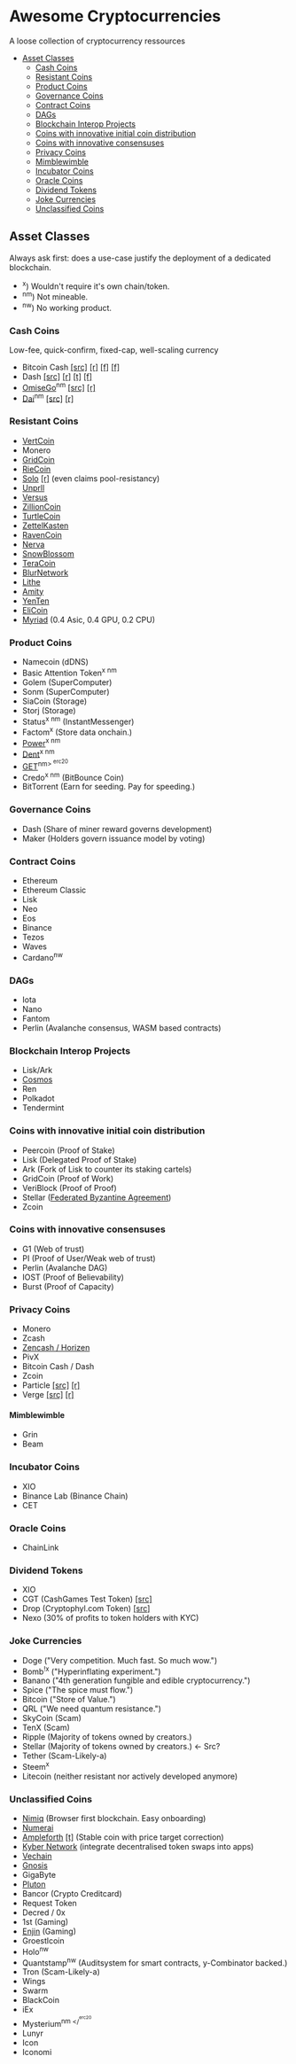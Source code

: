 # Awesome Cryptocurrencies
A loose collection of cryptocurrency ressources

- [Asset Classes](#asset-classes)
  - [Cash Coins](#cash-coins)
  - [Resistant Coins](#resistant-coins)
  - [Product Coins](#product-coins)
  - [Governance Coins](#governance-coins)
  - [Contract Coins](#contract-coins)
  - [DAGs](#dags)
  - [Blockchain Interop Projects](#blockchain-interop-projects)
  - [Coins with innovative initial coin distribution](#coins-with-innovative-initial-coin-distribution)
  - [Coins with innovative consensuses](#coins-with-innovative-consensuses)
  - [Privacy Coins](#privacy-coins)
  - [Mimblewimble](#mimblewimble)
  - [Incubator Coins](#incubator-coins)
  - [Oracle Coins](#oracle-coins)
  - [Dividend Tokens](#dividend-tokens)
  - [Joke Currencies](#joke-currencies)
  - [Unclassified Coins](#unclassified-coins)

## Asset Classes
Always ask first: does a use-case justify the deployment of a dedicated blockchain.

- <sup>x</sup>) Wouldn't require it's own chain/token.
- <sup>nm</sup>) Not mineable.
- <sup>nw</sup>) No working product.

### Cash Coins
Low-fee, quick-confirm, fixed-cap, well-scaling currency

- Bitcoin Cash [[src]](https://github.com/BitcoinUnlimited/BitcoinUnlimited) [[r]](https://old.reddit.com/r/btc) [[f]](https://bitco.in/forum/) [[f]](https://forum.bitcoin.com/)
- Dash [[src]](https://github.com/dashpay) [[r]](https://old.reddit.com/r/dashpay/) [[t]](https://t.me/dash_chat) [[f]](https://dash.org/forum)
- [OmiseGo](https://omisego.co/)<sup>nm</sup> [[src]](https://github.com/omisego) [[r]](https://reddit.com/r/omise_go)
- [Dai](https://reddit.com/r/MakerDAO)<sup>nm</sup> [[src]](https://github.com/makerdao) [[r]](https://reddit.com/r/MakerDAO) 

### Resistant Coins

- [VertCoin](http://vertcoin.org/)
- Monero
- [GridCoin](https://bitcointalk.org/index.php?topic=324118.0)
- [RieCoin](https://bitcointalk.org/index.php?topic=446703.6080)
- [Solo](https://bitcointalk.org/index.php?topic=5120652) [[r]](https://www.reddit.com/r/soloproject/) (even claims pool-resistancy)
- [Unprll](https://bitcointalk.org/index.php?topic=5077140.0)
- [Versus](https://bitcointalk.org/index.php?topic=4070404.0)     
- [ZillionCoin](https://bitcointalk.org/index.php?topic=1818945.0)
- [TurtleCoin](https://bitcointalk.org/index.php?topic=2872287.0)
- [ZettelKasten](https://bitcointalk.org/index.php?topic=3207356.0)
- [RavenCoin](https://bitcointalk.org/index.php?topic=3238497)
- [Nerva](https://bitcointalk.org/index.php?topic=3464367.0)
- [SnowBlossom](https://bitcointalk.org/index.php?topic=4422979)
- [TeraCoin](https://bitcointalk.org/index.php?topic=4573801.0)
- [BlurNetwork](https://bitcointalk.org/index.php?topic=4577361)
- [Lithe](https://bitcointalk.org/index.php?topic=5097562.0)
- [Amity](https://bitcointalk.org/index.php?topic=5149680.0)
- [YenTen](http://yentencoin.info/)
- [EliCoin](https://www.elicoin.net/)
- [Myriad](http://myriadcoin.org/) (0.4 Asic, 0.4 GPU, 0.2 CPU) 

### Product Coins

- Namecoin (dDNS)
- Basic Attention Token<sup>x</sup><sup> </sup><sup>nm</sup>
- Golem (SuperComputer)
- Sonm (SuperComputer)
- SiaCoin (Storage)
- Storj (Storage)
- Status<sup>x</sup><sup> </sup><sup>nm</sup> (InstantMessenger)
- Factom<sup>x</sup> (Store data onchain.)
- [Power](https://powerledger.io/)<sup>x</sup><sup> </sup><sup>nm</sup>
- [Dent](https://www.dentwireless.com/)<sup>x</sup><sup> </sup><sup>nm</sup>
- [GET](https://get-protocol.io/)<sup>nm><sup> </sup><sup>erc20</sup> 
- Credo<sup>x</sup><sup> </sup><sup>nm</sup> (BitBounce Coin)
- BitTorrent (Earn for seeding. Pay for speeding.)

### Governance Coins

- Dash (Share of miner reward governs development)
- Maker (Holders govern issuance model by voting)

### Contract Coins

- Ethereum
- Ethereum Classic
- Lisk
- Neo
- Eos
- Binance
- Tezos
- Waves
- Cardano<sup>nw</sup>

### DAGs

- Iota
- Nano
- Fantom
- Perlin (Avalanche consensus, WASM based contracts)

### Blockchain Interop Projects

- Lisk/Ark
- [Cosmos](https://cosmos.network/)
- Ren
- Polkadot
- Tendermint

### Coins with innovative initial coin distribution

- Peercoin (Proof of Stake)
- Lisk (Delegated Proof of Stake)
- Ark (Fork of Lisk to counter its staking cartels)
- GridCoin (Proof of Work)
- VeriBlock (Proof of Proof)
- Stellar ([Federated Byzantine Agreement](http://www.scs.stanford.edu/~dm/blog/simplified-scp.html))
- Zcoin

### Coins with innovative consensuses

- G1 (Web of trust)
- PI (Proof of User/Weak web of trust)
- Perlin (Avalanche DAG)
- IOST (Proof of Believability)
- Burst (Proof of Capacity)

### Privacy Coins

- Monero
- Zcash
- [Zencash / Horizen](https://horizen.global/)
- PivX
- Bitcoin Cash / Dash
- Zcoin
- Particle [[src]](https://github.com/particl) [[r]](https://reddit.com/r/Particl)
- Verge [[src]](https://github.com/vergecurrency) [[r]](https://reddit.com/r/vergecurrency)

#### Mimblewimble

- Grin
- Beam

### Incubator Coins

- XIO
- Binance Lab (Binance Chain)
- CET

### Oracle Coins

- ChainLink

### Dividend Tokens

- XIO 
- CGT (CashGames Test Token) [[src]](https://explorer.bitcoin.com/bch/token/1c9229fbca8e9646589787d76f4110372608231522f6cffab45dd7ac3cb43556)
- Drop (Cryptophyl.com Token) [[src]](https://cryptophyl.com/airdrops/drop-1)
- Nexo (30% of profits to token holders with KYC)

### Joke Currencies

- Doge ("Very competition. Much fast. So much wow.")
- Bomb<sup>!x</sup> ("Hyperinflating experiment.")
- Banano ("4th generation fungible and edible cryptocurrency.")
- Spice ("The spice must flow.")
- Bitcoin ("Store of Value.")
- QRL ("We need quantum resistance.")
- SkyCoin (Scam)
- TenX (Scam)
- Ripple (Majority of tokens owned by creators.)
- Stellar (Majority of tokens owned by creators.) <- Src?
- Tether (Scam-Likely-a)
- Steem<sup>x</sup>
- Litecoin (neither resistant nor actively developed anymore)

### Unclassified Coins

- [Nimiq](https://nimiq.com/whitepaper) (Browser first blockchain. Easy onboarding)
- [Numerai](https://numer.ai/)
- [Ampleforth](https://www.ampleforth.org/) [[t]](https://t.me/Ampleforth) (Stable coin with price target correction)
- [Kyber Network](https://kyber.network/) (integrate decentralised token swaps into apps)
- [Vechain](https://www.vechain.org/)
- [Gnosis](https://gnosis.io/)
- GigaByte
- [Pluton](https://plutus.it/)
- Bancor (Crypto Creditcard)
- Request Token
- Decred / 0x
- 1st (Gaming)
- [Enjin](https://enjincoin.io/) (Gaming)
- Groestlcoin
- Holo<sup>nw</sup>
- Quantstamp<sup>nw</sup> (Auditsystem for smart contracts, y-Combinator backed.)
- Tron (Scam-Likely-a)
- Wings
- Swarm
- BlackCoin
- iEx
- Mysterium<sup>nm</sup><sup> </<sup><sup>erc20</sup>
- Lunyr
- Icon
- Iconomi
